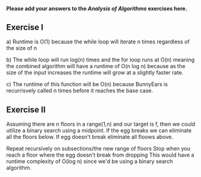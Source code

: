 #### Please add your answers to the ***Analysis of  Algorithms*** exercises here.

## Exercise I

a) Runtime is O(1) because the while loop will iterate n times regardless of the size of n


b) The while loop will run log(n) times and the for loop runs at O(n) meaning the combined algorithm will have a runtime of O(n log n) because as the size of the input increases the runtime will grow at a slightly faster rate. 


c) The runtime of this function will be O(n) because BunnyEars is recurrisvely called n times before it reaches the base case. 

## Exercise II

Assuming there are n floors in a range(1,n) and our target is f, then we could utilize a binary search using a midpoint. If the egg breaks we can eliminate all the floors below. If egg doesn't break eliminate all floows above.

Repeat recursively on subsections/the new range of floors
Stop when you reach a floor where the egg doesn't break from dropping
This would have a runtime complexity of O(log n) since we'd be using a binary search algorithm. 

